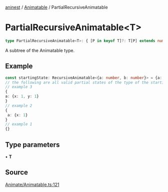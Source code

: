 [aninest](../../index.md) / [Animatable](../index.md) / PartialRecursiveAnimatable

# PartialRecursiveAnimatable\<T\>

```ts
type PartialRecursiveAnimatable<T>: { [P in keyof T]?: T[P] extends number ? number : PartialRecursiveAnimatable<T[P]> };
```

A subtree of the Animatable type.

## Example

```ts
const startingState: RecursiveAnimatable<{a: number, b: number}> = {a: {x: 0, y: 0}}
// the following are all valid partial states of the type of the startingState:
// example 3
{
a: {x: 1, y: 1}
}
// example 2
{
 a: {x: 1}
}
// example 1
{}
```

## Type parameters

• **T**

## Source

[Animate/Animatable.ts:121](https://github.com/plexigraph/aninest/blob/9e50535/src/Animate/Animatable.ts#L121)
